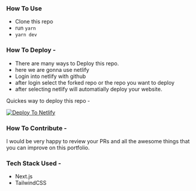 ### How To Use

- Clone this repo
- run `yarn`
- `yarn dev`


### How To Deploy - 

- There are many ways to Deploy this repo.
- here we are gonna use netlify
- Login into netlify with github
- after login select the forked repo or the repo you want to deploy
- after selecting netlify will automatially deploy your website.

Quickes way to deploy this repo - 

[![Deploy To Netlify](https://www.netlify.com/img/deploy/button.svg)](https://app.netlify.com/start/deploy?repository=https://github.com/chetanverma16/react-portfolio-template)


### How To Contribute - 

I would be very happy to review your PRs and all the awesome things that you can improve on this portfolio.


### Tech Stack Used - 
- Next.js
- TailwindCSS


